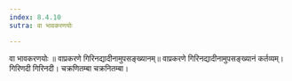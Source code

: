 ```yaml
---
index: 8.4.10
sutra: वा भावकरणयोः

---
```

वा भावकरणयोः ॥ वाप्रकरणे गिरिनद्यादीनामुपसङ्ख्यानम्॥ वाप्रकरणे गिरिनद्यादीनामुपसङ्ख्यानं कर्तव्यम्। गिरिणदी गिरिनदी। चक्रणितम्बा चक्रनितम्बा।